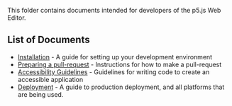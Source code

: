 This folder contains documents intended for developers of the p5.js Web Editor. 

## List of Documents
* [Installation](https://github.com/processing/p5.js-web-editor/blob/master/developer_docs/installation.md) - A guide for setting up your development environment
* [Preparing a pull-request](https://github.com/processing/p5.js-web-editor/blob/master/developer_docs/preparing_a_pull_request.md) - Instructions for how to make a pull-request
* [Accessibility Guidelines](https://github.com/processing/p5.js-web-editor/blob/master/developer_docs/accessibility.md) - Guidelines for writing code to create an accessible application
* [Deployment](https://github.com/processing/p5.js-web-editor/blob/master/developer_docs/deployment.md) - A guide to production deployment, and all platforms that are being used.